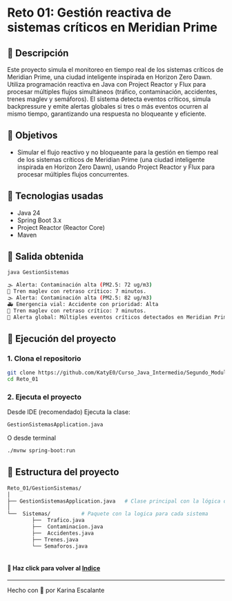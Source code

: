 # Reto 01: Gestión reactiva de sistemas críticos en Meridian Prime

## 🤍 Descripción
Este proyecto simula el monitoreo en tiempo real de los sistemas críticos de Meridian Prime, una ciudad inteligente inspirada en Horizon Zero Dawn. Utiliza programación reactiva en Java con Project Reactor y Flux para procesar múltiples flujos simultáneos (tráfico, contaminación, accidentes, trenes maglev y semáforos). El sistema detecta eventos críticos, simula backpressure y emite alertas globales si tres o más eventos ocurren al mismo tiempo, garantizando una respuesta no bloqueante y eficiente.

## 🤍 Objetivos
- Simular el flujo reactivo y no bloqueante para la gestión en tiempo real de los sistemas críticos de Meridian Prime (una ciudad inteligente inspirada en Horizon Zero Dawn), usando Project Reactor y Flux para procesar múltiples flujos concurrentes.

## 🤍 Tecnologias usadas
- Java 24
- Spring Boot 3.x
- Project Reactor (Reactor Core)
- Maven

## 🤍 Salida obtenida

```bash
java GestionSistemas

🌫️ Alerta: Contaminación alta (PM2.5: 72 ug/m3)
🚝 Tren maglev con retraso crítico: 7 minutos.
🌫️ Alerta: Contaminación alta (PM2.5: 82 ug/m3)
🚑 Emergencia vial: Accidente con prioridad: Alta
🚝 Tren maglev con retraso crítico: 7 minutos.
🚨 Alerta global: Múltiples eventos críticos detectados en Meridian Prime

```
## 🤍 Ejecución del proyecto

### 1. Clona el repositorio

```bash
git clone https://github.com/KatyE0/Curso_Java_Intermedio/Segundo_Modulo/Sesion_05/Reto_01
cd Reto_01
```

### 2. Ejecuta el proyecto
Desde IDE (recomendado)
Ejecuta la clase:
```bash
GestionSistemasApplication.java
```
O desde terminal
``` bash
./mvnw spring-boot:run
```
## 🤍 Estructura del proyecto
``` bash
Reto_01/GestionSistemas/
│
├── GestionSistemasApplication.java   # Clase principal con la lógica de ejecución
│
└──  Sistemas/          # Paquete con la logica para cada sistema
        ├──  Trafico.java
        ├──  Contaminacion.java
        ├──  Accidentes.java
        ├── Trenes.java
        └── Semaforos.java
        
```

#### 🤍 Haz click para volver al [Indice](https://github.com/KatyE0/Curso_Java_Intermedio/blob/main/README.md)

---
Hecho con 🤍 por Karina Escalante
